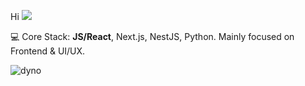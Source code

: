 Hi ![](https://user-images.githubusercontent.com/18350557/176309783-0785949b-9127-417c-8b55-ab5a4333674e.gif)

💻 Core Stack: **JS/React**, Next.js, NestJS, Python. Mainly focused on Frontend & UI/UX.

![dyno](https://github.com/its-monotype/its-monotype/assets/79363260/54b6157b-97b7-4092-9d35-f85be3d266b7)
